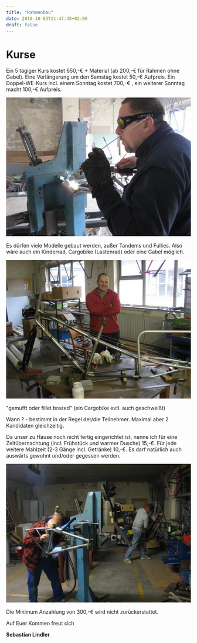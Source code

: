 ```yaml
---
title: "Rahmenbau"
date: 2018-10-03T21:47:45+02:00
draft: false
---
```


# Kurse

Ein 5 tägiger Kurs kostet 650,-€ + Material (ab 200,-€ für Rahmen ohne Gabel). Eine Verlängerung um den Samstag kostet 50,-€ Aufpreis. Ein Doppel-WE-Kurs incl. einem Sonntag kostet 700,-€ , ein weiterer Sonntag macht 100,-€ Aufpreis.

<img src="kurs_3.jpg"/>

Es dürfen viele Modelle gebaut werden, außer Tandems und Fullies. Also wäre auch ein Kinderrad, Cargobike (Lastenrad) oder eine Gabel möglich.

<img src="kurs_1.jpg"/>

"gemufft oder fillet brazed" (ein Cargobike evtl. auch geschweißt)

Wann ? - bestimmt in der Regel der/die Teilnehmer. Maximal aber 2 Kandidaten gleichzeitig.

Da unser zu Hause noch nicht fertig eingerichtet ist, nenne ich für eine Zeltübernachtung (incl. Frühstück und warmer Dusche) 15,-€. Für jede weitere Mahlzeit (2-3 Gänge incl. Getränke) 10,-€.  Es darf natürlich auch auswärts gewohnt und/oder gegessen werden.

<img src="kurs_2.jpg"/>

Die Minimum Anzahlung von 300,-€ wird nicht zurückerstattet.

Auf Euer Kommen freut sich

**Sebastian Lindler**
